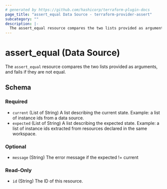 ```yaml
---
# generated by https://github.com/hashicorp/terraform-plugin-docs
page_title: "assert_equal Data Source - terraform-provider-assert"
subcategory: ""
description: |-
  The assert_equal resource compares the two lists provided as arguments, and fails if they are not equal.
---
```


# assert_equal (Data Source)

The `assert_equal` resource compares the two lists provided as arguments, and fails if they are not equal.



<!-- schema generated by tfplugindocs -->
## Schema

### Required

- `current` (List of String) A list describing the current state. Example: a list of instance ids from a data source.
- `expected` (List of String) A list describing the expected state. Example: a list of instance ids extracted from resources declared in the same workspace.

### Optional

- `message` (String) The error message if the expected != current

### Read-Only

- `id` (String) The ID of this resource.


